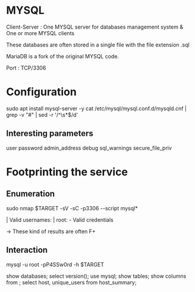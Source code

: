 # MYSQL

Client-Server : One MYSQL server for databases management system & One or more MYSQL clients

These databases are often stored in a single file with the file extension .sql

MariaDB is a fork of the original MYSQL code.

Port : TCP/3306

# Configuration

sudo apt install mysql-server -y
cat /etc/mysql/mysql.conf.d/mysqld.cnf | grep -v "#" | sed -r '/^\s*$/d'

## Interesting parameters 

user
password
admin_address
debug
sql_warnings
secure_file_priv

# Footprinting the service

## Enumeration

sudo nmap $TARGET -sV -sC -p3306 --script mysql*

|   Valid usernames: 
|     root:<empty> - Valid credentials

-> These kind of results are often F+


## Interaction

mysql -u root -pP4SSw0rd -h $TARGET


show databases;
select version();
use mysql;
show tables;
show columns from <table>;
select host, unique_users from host_summary;

